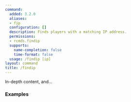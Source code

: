 ```yaml
---
command:
  added: 3.2.0
  aliases:
  - fip
  configuration: []
  description: Finds players with a matching IP address.
  permissions:
  - rcmds.findip
  supports:
    name-completion: false
    time-format: false
  usage: /findip [ip]
layout: command
title: /findip
---
```


In-depth content, and...

### Examples

